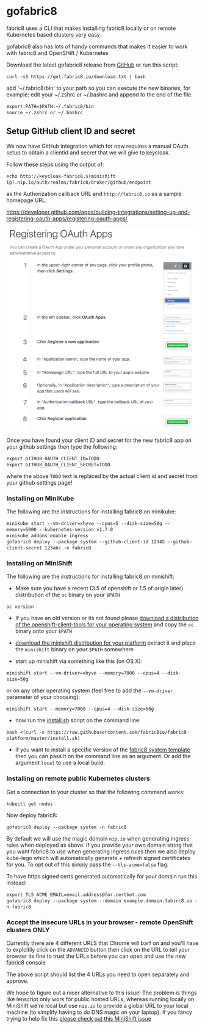 # gofabric8

fabric8 uses a CLI that makes installing fabric8 locally or on remote Kubernetes based clusters very easy.

gofabric8 also has lots of handy commands that makes it easier to work with fabric8 and OpenSHift / Kubernetes

Download the latest gofabric8 release from [GitHub](https://github.com/fabric8io/gofabric8/releases/latest/) or run this script:
```
curl -sS https://get.fabric8.io/download.txt | bash
```

add '~/.fabric8/bin' to your path so you can execute the new binaries, for example: edit your ~/.zshrc or ~/.bashrc and append to the end of the file

```
export PATH=$PATH:~/.fabric8/bin
source ~/.zshrc or ~/.bashrc
```

## Setup GitHub client ID and secret

We now have GitHub integration which for now requires a manual OAuth setup to obtain a clientid and secret that we will give to keycloak. 

Follow these steps using the output of:
```
echo http://keycloak-fabric8.$(minishift ip).nip.io/auth/realms/fabric8/broker/github/endpoint
```
as the Authorization callback URL and `http://fabric8.io` as a sample homepage URL.

https://developer.github.com/apps/building-integrations/setting-up-and-registering-oauth-apps/registering-oauth-apps/

![Register OAuth App](./images/register-oauth.png)


Once you have found your client ID and secret for the new fabric8 app on your github settings then type the following:

```
export GITHUB_OAUTH_CLIENT_ID=TODO
export GITHUB_OAUTH_CLIENT_SECRET=TODO
```

where the above `TODO` text is replaced by the actual client id and secret from your github settings page!


### Installing on MiniKube

The following are the instructions for installing fabric8 on minikube:

```
minikube start --vm-driver=xhyve --cpus=5 --disk-size=50g --memory=5000 --kubernetes-version v1.7.0
minikube addons enable ingress
gofabric8 deploy --package system --github-client-id 12345 --github-client-secret 123abc -n fabric8
```

### Installing on MiniShift

The following are the instructions for installing fabric8 on minishift:

* Make sure you have a recent (3.5 of openshift or 1.5 of origin later) distribution of the `oc` binary on your `$PATH`
```
oc version
```
* If you have an old version or its not found please [download a distribution of the openshift-client-tools for your operating system](https://github.com/openshift/origin/releases/latest/) and copy the `oc` binary onto your `$PATH`

* [download the minishift distribution for your platform](https://github.com/minishift/minishift/releases) extract it and place the `minishift` binary on your `$PATH` somewhere
* start up minishift via something like this (on OS X):

```
minishift start --vm-driver=xhyve --memory=7000 --cpus=4 --disk-size=50g
```
or on any other operating system (feel free to add the `--vm-driver` parameter of your choosing):

```
minishift start --memory=7000 --cpus=4 --disk-size=50g
```
* now run the [install.sh](https://github.com/fabric8io/fabric8-platform/blob/master/install.sh) script on the command line:

```
bash <(curl -s https://raw.githubusercontent.com/fabric8io/fabric8-platform/master/install.sh)
```

* if you want to install a specific version of the [fabric8 system template](http://central.maven.org/maven2/io/fabric8/platform/packages/fabric8-system/) then you can pass it on the command line as an argument. Or add the argument `local` to use a local build.

### Installing on remote public Kubernetes clusters
Get a connection to your cluster so that the following command works:
```
kubectl get nodes
```
Now deploy fabric8:
```
gofabric8 deploy --package system -n fabric8
```
By default we will use the magic domain `nip.io` when generating ingress rules when deployed as above.  If you provide your own domain string that you want fabric8 to use when generating ingress rules then we also deploy kube-lego which will automatically generate + refresh signed certificates for you.  To opt out of this simply pass the `--tls-acme=false` flag.

To have https signed certs generated automatically for your domain run this instead:
```
export TLS_ACME_EMAIL=email.address@for.certbot.com
gofabric8 deploy --package system --domain example.domain.fabirc8.io -n fabric8
```

### Accept the insecure URLs in your browser - remote OpenShift clusters ONLY

Currently there are 4 different URLS that Chrome will barf on and you'll have to explcitily click on the `ADVANCED` button then click on the URL to tell your browser its fine to trust the URLs before you can open and use the new fabric8 console

The above script should list the 4 URLs you need to open separately and approve.

We hope to figure out a nicer alternative to this issue! The problem is things like lenscript only work for public hosted URLs; whereas running locally on MiniShift we're local but use `nip.io` to provide a global URL to your local machine (to simplify having to do DNS magic on your laptop). If you fancy trying to help fix this [please check out this MiniShift issue](https://github.com/minishift/minishift/issues/1031)
